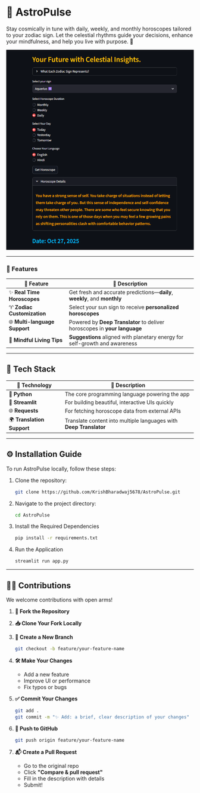 # 🔮 AstroPulse

Stay cosmically in tune with daily, weekly, and monthly horoscopes tailored to your zodiac sign. Let the celestial rhythms guide your decisions, enhance your mindfulness, and help you live with purpose. 🌟

![AstroPulse](https://github.com/KrishBharadwaj5678/AstroPulse/raw/main/AstroPulseDemo.png)

---

### 💫 Features

| 🌟 Feature              | 💬 Description                                                                 |
|------------------------|---------------------------------------------------------------------------------|
| ✨ **Real Time Horoscopes** | Get fresh and accurate predictions—**daily**, **weekly**, and **monthly**     |
| ♈ **Zodiac Customization** | Select your sun sign to receive **personalized horoscopes**                   |
| 🌐 **Multi-language Support** | Powered by **Deep Translator** to deliver horoscopes in **your language** |
| 🧘 **Mindful Living Tips** | **Suggestions** aligned with planetary energy for self-growth and awareness     |

---

## 🧰 Tech Stack

| 🔧 Technology       | 🌟 Description                                                                 |
|--------------------|--------------------------------------------------------------------------------|
| 🐍 **Python**       | The core programming language powering the app                                 |
| 🎨 **Streamlit** | For building beautiful, interactive UIs quickly                      |
| 🌐 **Requests**  | For fetching horoscope data from external APIs                 |
| 🌍 **Translation Support** | Translate content into multiple languages with **Deep Translator**              |

---

## ⚙️ Installation Guide

To run AstroPulse locally, follow these steps:

1. Clone the repository:
   
   ```bash
   git clone https://github.com/KrishBharadwaj5678/AstroPulse.git
   ````

2. Navigate to the project directory:

   ```bash
   cd AstroPulse
   ```

3. Install the Required Dependencies

   ```bash
   pip install -r requirements.txt
   ```

4. Run the Application

   ```bash
   streamlit run app.py
   ```

---

## 🧑‍💻 Contributions

We welcome contributions with open arms!

1. **🍴 Fork the Repository**

2. **📥 Clone Your Fork Locally**

3. **🌱 Create a New Branch**

   ```bash
   git checkout -b feature/your-feature-name
   ```

4. **🛠️ Make Your Changes**

   * Add a new feature
   * Improve UI or performance
   * Fix typos or bugs

5. **✅ Commit Your Changes**

   ```bash
   git add .
   git commit -m "✨ Add: a brief, clear description of your changes"
   ```

6. **🚀 Push to GitHub**

   ```bash
   git push origin feature/your-feature-name
   ```

7. **📬 Create a Pull Request**

   * Go to the original repo
   * Click **"Compare & pull request"**
   * Fill in the description with details
   * Submit!
